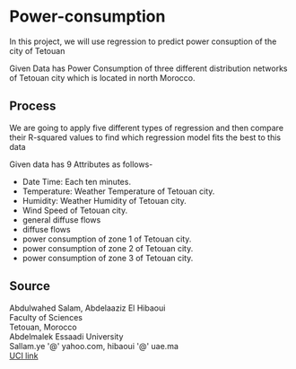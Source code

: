 # Power-consumption
In this project, we will use regression to predict power consuption of the city of Tetouan

Given Data has Power Consumption of three different distribution networks of Tetouan city which is located in north Morocco.


## Process
We are going to apply five different types of regression and then compare their R-squared values to find which regression model fits the best to this data

Given data has 9 Attributes as follows-
* Date Time: Each ten minutes.
* Temperature: Weather Temperature of Tetouan city.
* Humidity: Weather Humidity of Tetouan city.
* Wind Speed of Tetouan city.
* general diffuse flows
* diffuse flows
* power consumption of zone 1 of Tetouan city.
* power consumption of zone 2 of Tetouan city.
* power consumption of zone 3 of Tetouan city.

## Source
Abdulwahed Salam, Abdelaaziz El Hibaoui  
Faculty of Sciences  
Tetouan, Morocco  
Abdelmalek Essaadi University  
Sallam.ye '@' yahoo.com, hibaoui '@' uae.ma  
[UCI link](https://archive.ics.uci.edu/ml/datasets/Power+consumption+of+Tetouan+city)
